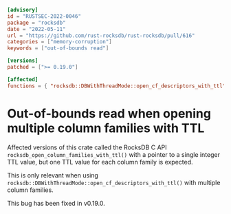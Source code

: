 ```toml
[advisory]
id = "RUSTSEC-2022-0046"
package = "rocksdb"
date = "2022-05-11"
url = "https://github.com/rust-rocksdb/rust-rocksdb/pull/616"
categories = ["memory-corruption"]
keywords = ["out-of-bounds read"]

[versions]
patched = [">= 0.19.0"]

[affected]
functions = { "rocksdb::DBWithThreadMode::open_cf_descriptors_with_ttl" = ["< 0.19.0"] }
```

# Out-of-bounds read when opening multiple column families with TTL

Affected versions of this crate called the RocksDB C API
`rocksdb_open_column_families_with_ttl()` with a pointer to a single integer
TTL value, but one TTL value for each column family is expected.

This is only relevant when using
`rocksdb::DBWithThreadMode::open_cf_descriptors_with_ttl()` with multiple
column families.

This bug has been fixed in v0.19.0.
